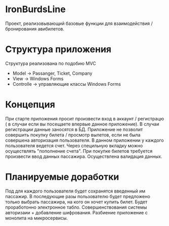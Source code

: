 # IronBurdsLine
  Проект, реализовывающий базовые функции для взаимодействия / бронирования авибилетов. 

# Структура приложения
  Структура реализована по подобию MVC
   - Model -> Passanger, Ticket, Company
   - View -> Windows Forms
   - Controlle -> управляющие классы Windows Forms

# Концепция 
  При старте приложения просит произвести вход в аккаунт / регистрацю ( в случаи если вы посещаете впервые данное приложение). В случаи регистрации данные заносятся в БД. 
  Приложение не позволит совершить покупку билета / просмотр вылетов, если не была совершена авторизация пользователя.
  В данном приложении у каждого пользователя ведется счет. Через специльную вкладку можно осуществлять "пополнение счета". 
  При покупке билетов требуется произвести ввод данных пассажира. Осуществлена валидация данных.

# Планируемые доработки
  Под для каждого пользователя будет сохранятся введенный им пассажир. В последующие разы пользователю будет предложено только выбрать пассажира, на кого он хочет купить билет.
  Будет проработонно электронное табло.
  Совершенствования системы авторизаии + добавление шифрования.
  Разбиение приложение с монолита на микросервисы. 
